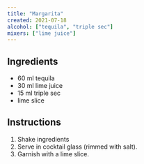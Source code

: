 ```yaml
---
title: "Margarita"
created: 2021-07-18
alcohol: ["tequila", "triple sec"]
mixers: ["lime juice"]
---
```


## Ingredients

- 60 ml tequila
- 30 ml lime juice
- 15 ml triple sec
- lime slice

## Instructions

1. Shake ingredients
2. Serve in cocktail glass (rimmed with salt).
3. Garnish with a lime slice.
